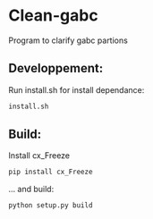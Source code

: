 # Clean-gabc
Program to clarify gabc partions

## Developpement:
Run install.sh for install dependance:
```bash
install.sh
```
        
## Build:
Install cx_Freeze
```python
pip install cx_Freeze
```
... and build:
```python
python setup.py build
```
